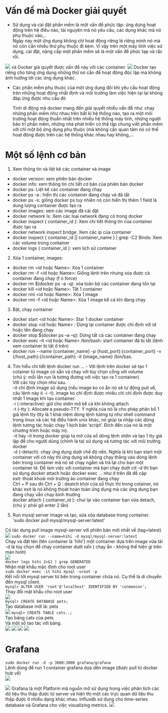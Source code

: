 
# Vấn đề mà Docker giải quyết
* Sử dụng và cài đặt phần mềm là một vấn đề phức tập: ứng dựng hoạt động trên hệ điều nào, tài nguyên mà nó yêu cầu, các dụng khác mà nó phụ thuộc vào,..   
Ngày nay một ứng dụng không chỉ hoạt động riêng lẻ riêng mình nó mà nó còn cần nhiều thứ phụ thuộc đi kèm. Vì vậy trên một máy tính việc sử dụng, cài đặt, nâng cấp một phần mềm sẽ là một vấn đề phức tạp và rắc rối.   
<img src="https://i.imgur.com/j5UAM6t.png">
và Docker giả quyết được vấn đề này với các container.
<img src="https://i.imgur.com/JHXejrZ.png">
Docker tạo riêng cho từng ứng dụng những thứ nó cần để hoạt động độc lập mà không ảnh hưởng tới các ứng dụng khác. 

* Các phần mềm phụ thuộc của một ứng dụng đôi khi yêu cầu hoạt động trên những hoạt động nhất định và môi trường làm việc hiện tại lại không đáp ứng được nhu cầu đó

  Tính di động mà docker mang đến giải quyết nhiều vấn đề như: chạy những phần mềm như nhau trên bất kì hệ thống nào, tạo ra một môi trường hoạt động thuần nhất trên nhiều hệ thống máy tính, những người bảo trì phần mềm, những nhà phát triển có thể tập chung viết phần mềm với chỉ một bộ ứng dụng phụ thuộc (mà không cần quan tâm nó có thể hoạt động được trên các hệ thống khác nhau hay không,...

# Một số lệnh cơ bản 
1. Xem thông tin và liệt kê các container và image 
* docker version: xem phiên bản docker
* docker info: xem thông tin chi tiết cơ bản của phiên bản docker
* docker ps: Liệt kê các container đang chạy
* docker ps -a : hiển thị các container đang chạy và đã tắt
* docker ps -s: giống docker ps tuy nhiên nó còn hiển thị thêm 1 field là dung lượng container được tạo ra
* docker images: xem các image đã cài đặt
* docker network ls: Xem các loại network đang có trong docker
* docker inspect { container_id }: Xem chi tiết thông tin của container được tạo ra
* docker network inspect bridge: Xem các ip của container
* docker inspect { container_id || container_name } | grep -C2 Binds: Xem các volume trong container
* docker logs { container_id }: xem lịch sử container  
2. Xóa 1 container, images:
* docker rm <id hoặc Name>:  Xóa 1 container
* docker rm –f <id hoặc Name>: Giống lệnh trên nhưng xóa được cả container đang chạy (f ó force)
* docker rm $(docker ps -a -q): xóa toàn bộ các container đang tồn tại
* docker kill <id hoặc Name>: Tắt 1 container
* docker rmi <id hoặc Name>: Xóa 1 image
* docker rmi –f <id hoặc Name>: Xóa 1 image kể cả khi đang chạy
3. Bật, chạy container
* docker start <id hoặc Name>: Star 1 docker container
* docker stop <id hoặc Name> : Dừng lại container được chỉ định với id hoặc tên đang chạy
* docker stop $(docker ps –a –q): Dừng tất cả các container đang chạy
* docker exec –it <id hoặc Name> /bin/bash: start container đã bị tắt (lệnh xem container bị tắt ở trên)
* docker run --name {container_name} -p {host_port}:{container_port} -v {/host_path}:{/container_path} -it {image_name} /bin/bas.
4.   Tìm hiểu chi tiết lệnh docker run ...
    - Với lệnh trên docker sẽ tạo 1 cotainer từ image có sẵn và chạy với tùy chọn cổng với volume       
      (chú ý: mỗi lần run là tương đương với việc tạo ra 1 container).   
      Với các tùy chọn như sau.   
–it chỉ định image sử dụng (nếu image ko có ẵn nó sẽ tự động pull về, câu lệnh này ó -i -t). image ko chỉ định được nhiều chỉ chỉ định được duy nhất 1 image khi tạo container.   
-i (-interactive): giữ cho stdin mở kể cả khi không attach   
-t (-tty ): Allocate a pseudo-TTY. Ý nghĩa của nó là cho phép phân bổ 1 giả lệnh tty (tty là 1 khái niệm dòng lệnh tương tự như shell command trong linux và các hệ điều hành unix khác, nó giúp ta nhập các dòng lệnh tương tác hoặc chạy 1 kịch bản ‘script’. Đích đến của nó là một chương trình hoặc máy in).  
-it hay –ti trong docker giúp ta mở cửa số dòng lệnh stdin và tạo 1 tty giả lập để cho người dùng (chính là ta) sử dụng và tương tác với môi trường docker  
-d (-detach): chạy ứng dụng dưới chế độ nền. Nghĩa là khi bạn start một container với cờ này thì ứng dụng sẽ không chạy thằng vào dòng lệnh bên trong container mà nó sẽ chạy ngầm và trả lại cho bạn một container Id. Để làm việc với container mà bạn chạy dưới cờ -d thì bạn sử dụng docker attach hoặc docker exec … như ở trên đã đề cập  
exit: thoát khoải môi trường ảo container đang chạy  
Ctrl + P sau đó Ctrl + Q : deatch khỏi cửa sổ thực thi trong cotainer, nó khác exit là nó không thoát hoàn toàn ứng dụng mà các ứng dụng bạn đang chạy vẫn chạy bình thường  
docker attach { container_id }: chui lại vào container bạn vừa detach, (chú ý: phải gõ enter 2 lần)  

5. Run mysql server image và tạo, sửa xóa database trong container.  
 'sudo docker pull mysql/mysql-server:latest' 

Có tác dụng pull image mysql-server với phiên bản mới nhất về (tag=latest)  
<img src="https://i.imgur.com/08m80VD.png"> 
`sudo docker run --name=hihi -d mysql/mysql-server:latest`                
Chạy và đặt tên (tên container là 'hihi') một container dựa trên image vừa tải     
-d là tùy chọn để chạy container *dưới nền* ( chạy ẩn - không thể hiện gì trên màn hình)   
<img src="https://i.imgur.com/Xg881kR.png">  
`docker logs hihi 2>&1 | grep GENERATED`   
Nhận mật khẩu mặc định cho root user   
`sudo docker exec -it hihi mysql -uroot -p`   
Kết nối tới mysql server từ bên trong container chứa nó. Cụ thể là di chuyển đến mysql client.    
`mysql> ALTER USER 'root'@'localhost' IDENTIFIED BY 'conmeocon';`  
Thay đổi mật khẩu cho root user   
<img src="https://i.imgur.com/iNkB55K.png">  
`mysql> CREATE DATABASE pets;`  
Tạo database mới là: pets  
<img src="https://i.imgur.com/ush5vVG.png">
`mysql> CREATE TABLE cats..;`  
Tạo bảng cats của pets   
Và một số tao tác với bảng.  
<img src="https://i.imgur.com/Xi2hjz8.png">
<img src="https://i.imgur.com/ahl5UIt.png">
<img src="https://i.imgur.com/ec6ath2.png">
<img src="https://i.imgur.com/e8vRNar.png">



# Grafana 
`sudo docker run -d -p 3000:3000 grafana/grafana`  
Lệnh dùng để run 1 container grafana dựa dên image (được pull từ docker hub về)  
<img src="https://i.imgur.com/6uQpC72.png">

<img src="https://namlee.net/wp-content/uploads/2018/07/huong-dan-cai-dat-he-thong-monitor-voi-grafana-influxdb-va-telegraf-tren-centos-7.png">
Grafana là một Platform mã nguồn mở sử dụng trong việc phân tích các dữ liệu thu thập được từ server và hiện thị một các trực quan dữ liệu thu thập được ở nhiều dạng khác nhau.  
Influxdb sử dụng cho time-series database và Grafana cho việc visualizing metrics.  
<img src="https://s3-ap-southeast-1.amazonaws.com/kipalog.com/1kgrulwe43_cluster.png">



